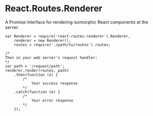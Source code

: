# React.Routes.Renderer

A Promise interface for rendering isomorphic React components at the server.

```
var Renderer = require('react-routes-renderer').Renderer,
	renderer = new Renderer(),
	routes = require('./path/to/routes').routes;

/*
Then in your web server's request handler:
*/
var path = '/request/path';
renderer.render(routes, path)
	.then(function (o) {
		/*
			Your success response
		*/
	.catch(function (e) {
		/*
			Your error response
		*/
	});
```
